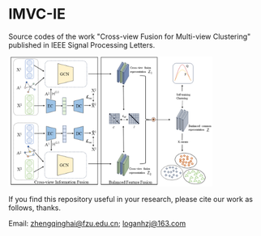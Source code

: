 # IMVC-IE
Source codes of the work "Cross-view Fusion for Multi-view Clustering" published in IEEE Signal Processing Letters.

<img src="./framework_fig.png" width="80%">

If you find this repository useful in your research, please cite our work as follows, thanks.

Email: zhengqinghai@fzu.edu.cn; loganhzj@163.com
